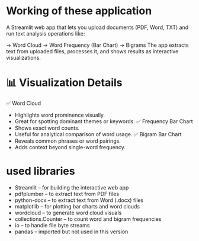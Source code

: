 # Working of these application
A Streamlit web app that lets you upload documents (PDF, Word, TXT) and run text analysis operations like:

-> Word Cloud
-> Word Frequency (Bar Chart)
-> Bigrams 
The app extracts text from uploaded files, processes it, and shows results as interactive visualizations.

# 📊 Visualization Details
✅ Word Cloud
- Highlights word prominence visually.
- Great for spotting dominant themes or keywords.
✅ Frequency Bar Chart
- Shows exact word counts.
- Useful for analytical comparison of word usage.
✅ Bigram Bar Chart
- Reveals common phrases or word pairings.
- Adds context beyond single-word frequency.

# used libraries
- Streamlit – for building the interactive web app
- pdfplumber – to extract text from PDF files
- python-docx – to extract text from Word (.docx) files
- matplotlib – for plotting bar charts and word clouds
- wordcloud – to generate word cloud visuals
- collections.Counter – to count word and bigram frequencies
- io – to handle file byte streams
- pandas – imported but not used in this version
